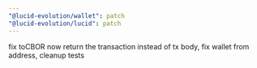 ```yaml
---
"@lucid-evolution/wallet": patch
"@lucid-evolution/lucid": patch
---
```


fix toCBOR now return the transaction instead of tx body, fix wallet from address, cleanup tests
